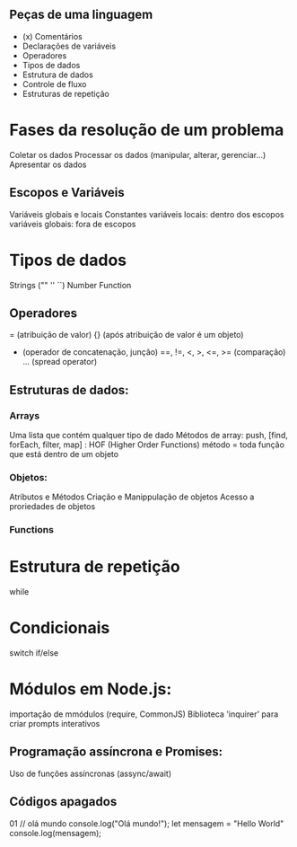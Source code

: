 ## Peças de uma linguagem

- (x) Comentários
- Declarações de variáveis
- Operadores
- Tipos de dados
- Estrutura de dados
- Controle de fluxo
- Estruturas de repetição

# Fases da resolução de um problema

Coletar os dados
Processar os dados (manipular, alterar, gerenciar...)
Apresentar os dados

## Escopos e Variáveis

Variáveis globais e locais
Constantes
variáveis locais: dentro dos escopos
variáveis globais: fora de escopos
# Tipos de dados

Strings ("" '' ``)
Number 
Function

## Operadores

= (atribuição de valor)
{} (após atribuição de valor é um objeto)
+ (operador de concatenação, junção)
==, !=, <, >, <=, >= (comparação)
... (spread operator)

## Estruturas de dados:

### Arrays

Uma lista que contém qualquer tipo de dado
Métodos de array: push, [find, forEach, filter, map] : HOF (Higher Order Functions)
método = toda função que está dentro de um objeto

### Objetos:

Atributos e Métodos
Criação e Manippulação de objetos
Acesso a proriedades de objetos

### Functions

# Estrutura de repetição

while

# Condicionais

switch
if/else

# Módulos em Node.js:

importação de mmódulos (require, CommonJS)
Biblioteca 'inquirer' para criar prompts interativos

## Programação assíncrona e Promises:

Uso de funções assíncronas (assync/await)


## Códigos apagados

01
// olá mundo
console.log("Olá mundo!");
 let mensagem = "Hello World"
 console.log(mensagem);